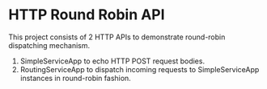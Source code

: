 # HTTP Round Robin API
This project consists of 2 HTTP APIs to demonstrate round-robin dispatching mechanism.
1. SimpleServiceApp to echo HTTP POST request bodies.
2. RoutingServiceApp to dispatch incoming requests to SimpleServiceApp instances in round-robin fashion.
